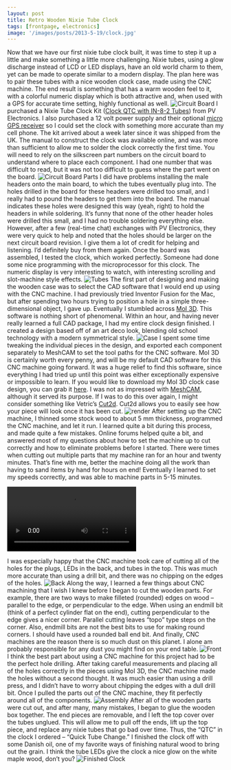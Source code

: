 ```yaml
---
layout: post
title: Retro Wooden Nixie Tube Clock
tags: [frontpage, electronics]
image: '/images/posts/2013-5-19/clock.jpg'
---
```


Now that we have our first nixie tube clock built, it was time to step it up a little and make something a little more challenging.  Nixie tubes, using a glow discharge instead of LCD or LED displays, have an old world charm to them, yet can be made to operate similar to a modern display.  The plan here was to pair these tubes with a nice wooden clock case, made using the CNC machine.  The end result is something that has a warm wooden feel to it, with a colorful numeric display which is both attractive and, when used with a GPS for accurate time setting, highly functional as well.
![Circuit Board](/images/posts/2013-5-19/circuit_board.jpg)
I purchased a Nixie Tube Clock Kit ([Clock QTC with IN-8-2 Tubes](http://www.pvelectronics.co.uk/index.php?main_page=product_info&cPath=21&products_id=72)) from PV Electronics.  I also purchased a 12 volt power supply and their optional [micro GPS receiver](http://www.pvelectronics.co.uk/index.php?main_page=product_info&cPath=9&products_id=33) so I could set the clock with something more accurate than my cell phone.  The kit arrived about a week later since it was shipped from the UK.  The manual to construct the clock was available online, and was more than sufficient to allow me to solder the clock correctly the first time.  You will need to rely on the silkscreen part numbers on the circuit board to understand where to place each component.  I had one number that was difficult to read, but it was not too difficult to guess where the part went on the board.
![Circuit Board Parts](/images/posts/2013-5-19/parts.jpg)
I did have problems installing the male headers onto the main board, to which the tubes eventually plug into.  The holes drilled in the board for these headers were drilled too small, and I really had to pound the headers to get them into the board.  The manual indicates these holes were designed this way (yeah, right) to hold the headers in while soldering.  It’s funny that none of the other header holes were drilled this small, and I had no trouble soldering everything else.  However, after a few (real-time chat) exchanges with PV Electronics, they were very quick to help and noted that the holes should be larger on the next circuit board revision.  I give them a lot of credit for helping and listening.  I’d definitely buy from them again.  Once the board was assembled, I tested the clock, which worked perfectly.  Someone had done some nice programming with the microprocessor for this clock.  The numeric display is very interesting to watch, with interesting scrolling and slot-machine style effects.
![Tubes](/images/posts/2013-5-19/tubes.jpg)
The first part of designing and making the wooden case was to select the CAD software that I would end up using with the CNC machine.  I had previously tried Inventor Fusion for the Mac, but after spending two hours trying to position a hole in a simple three-dimensional object, I gave up.  Eventually I stumbled across [MoI 3D](http://moi3d.com).  This software is nothing short of phenomenal.  Within an hour, and having never really learned a full CAD package, I had my entire clock design finished.  I created a design based off of an art deco look, blending old school technology with a modern symmetrical style.
![Case](/images/posts/2013-5-19/case.png)
I spent some time tweaking the individual pieces in the design, and exported each component separately to MeshCAM to set the tool paths for the CNC software.  MoI 3D is certainly worth every penny, and will be my default CAD software for this CNC machine going forward.  It was a huge relief to find this software, since everything I had tried up until this point was either exceptionally expensive or impossible to learn.  If you would like to download my MoI 3D clock case design, you can grab it [here](/files/Nixie_Clock.3dm).  I was not as impressed with [MeshCAM](http://www.grzsoftware.com), although it served its purpose.  If I was to do this over again, I might consider something like Vetric’s [Cut2d](https://www.vectric.com/products/cut2d-pro).  Cut2d allows you to easily see how your piece will look once it has been cut.
![render](/images/posts/2013-5-19/render.png)
After setting up the CNC machine, I thinned some stock wood to about 5 mm thickness, programmed the CNC machine, and let it run.  I learned quite a bit during this process, and made quite a few mistakes.  Online forums helped quite a bit, and answered most of my questions about how to set the machine up to cut correctly and how to eliminate problems before I started.  There were times when cutting out multiple parts that my machine ran for an hour and twenty minutes.  That’s fine with me, better the machine doing all the work than having to sand items by hand for hours on end!  Eventually I learned to set my speeds correctly, and was able to machine parts in 5-15 minutes.

![Video of the CNC machine cutting the clock](/images/posts/2013-5-19/video.mov)

I was especially happy that the CNC machine took care of cutting all of the holes for the plugs, LEDs in the back, and tubes in the top.  This was much more accurate than using a drill bit, and there was no chipping on the edges of the holes.
![Back](/images/posts/2013-5-19/back.jpg)
Along the way, I learned a few things about CNC machining that I wish I knew before I began to cut the wooden parts.  For example, there are two ways to make filleted (rounded) edges on wood – parallel to the edge, or perpendicular to the edge.  When using an endmill bit (think of a perfect cylinder flat on the end), cutting perpendicular to the edge gives a nicer corner.  Parallel cutting leaves “topo” type steps on the corner.  Also, endmill bits are not the best bits to use for making round corners. I should have used a rounded ball end bit.  And finally, CNC machines are the reason there is so much dust on this planet.  I alone am probably responsible for any dust you might find on your end table.
![Front](/images/posts/2013-5-19/front.jpg)
I think the best part about using a CNC machine for this project had to be the perfect hole drilling.  After taking careful measurements and placing all of the holes correctly in the pieces using MoI 3D, the CNC machine made the holes without a second thought.  It was much easier than using a drill press, and I didn’t have to worry about chipping the edges with a dull drill bit.  Once I pulled the parts out of the CNC machine, they fit perfectly around all of the components.
![Assembly](/images/posts/2013-5-19/assembly.jpg)
After all of the wooden parts were cut out, and after many, many mistakes, I began to glue the wooden box together.  The end pieces are removable, and I left the top cover over the tubes unglued.  This will allow me to pull off the ends, lift up the top piece, and replace any nixie tubes that go bad over time.  Thus, the “QTC” in the clock I ordered – “Quick Tube Change.”  I finished the clock off with some Danish oil, one of my favorite ways of finishing natural wood to bring out the grain.  I think the tube LEDs give the clock a nice glow on the white maple wood, don’t you?
![Finished Clock](/images/posts/2013-5-19/clock.jpg)

